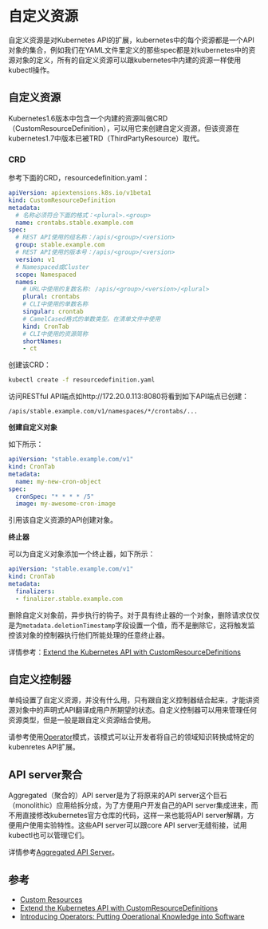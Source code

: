 # 自定义资源

自定义资源是对Kubernetes API的扩展，kubernetes中的每个资源都是一个API对象的集合，例如我们在YAML文件里定义的那些spec都是对kubernetes中的资源对象的定义，所有的自定义资源可以跟kubernetes中内建的资源一样使用kubectl操作。

## 自定义资源

Kubernetes1.6版本中包含一个内建的资源叫做CRD（CustomResourceDefinition），可以用它来创建自定义资源，但该资源在kubernetes1.7中版本已被TRD（ThirdPartyResource）取代。

### CRD

参考下面的CRD，resourcedefinition.yaml：

```yaml
apiVersion: apiextensions.k8s.io/v1beta1
kind: CustomResourceDefinition
metadata:
  # 名称必须符合下面的格式：<plural>.<group>
  name: crontabs.stable.example.com
spec:
  # REST API使用的组名称：/apis/<group>/<version>
  group: stable.example.com
  # REST API使用的版本号：/apis/<group>/<version>
  version: v1
  # Namespaced或Cluster
  scope: Namespaced
  names:
    # URL中使用的复数名称: /apis/<group>/<version>/<plural>
    plural: crontabs
    # CLI中使用的单数名称
    singular: crontab
    # CamelCased格式的单数类型。在清单文件中使用
    kind: CronTab
    # CLI中使用的资源简称
    shortNames:
    - ct
```

创建该CRD：

```bash
kubectl create -f resourcedefinition.yaml
```

访问RESTful API端点如http://172.20.0.113:8080将看到如下API端点已创建：

```
/apis/stable.example.com/v1/namespaces/*/crontabs/...
```

**创建自定义对象**

如下所示：

```yaml
apiVersion: "stable.example.com/v1"
kind: CronTab
metadata:
  name: my-new-cron-object
spec:
  cronSpec: "* * * * /5"
  image: my-awesome-cron-image
```

引用该自定义资源的API创建对象。

**终止器**

可以为自定义对象添加一个终止器，如下所示：

```yaml
apiVersion: "stable.example.com/v1"
kind: CronTab
metadata:
  finalizers:
  - finalizer.stable.example.com
```

删除自定义对象前，异步执行的钩子。对于具有终止器的一个对象，删除请求仅仅是为`metadata.deletionTimestamp`字段设置一个值，而不是删除它，这将触发监控该对象的控制器执行他们所能处理的任意终止器。

详情参考：[Extend the Kubernetes API with CustomResourceDefinitions](https://kubernetes.io/docs/tasks/access-kubernetes-api/extend-api-custom-resource-definitions/)

## 自定义控制器

单纯设置了自定义资源，并没有什么用，只有跟自定义控制器结合起来，才能讲资源对象中的声明式API翻译成用户所期望的状态。自定义控制器可以用来管理任何资源类型，但是一般是跟自定义资源结合使用。

请参考使用[Operator](https://coreos.com/blog/introducing-operators.html)模式，该模式可以让开发者将自己的领域知识转换成特定的kubenretes API扩展。

## API server聚合

Aggregated（聚合的）API  server是为了将原来的API server这个巨石（monolithic）应用给拆分成，为了方便用户开发自己的API server集成进来，而不用直接修改kubernetes官方仓库的代码，这样一来也能将API server解耦，方便用户使用实验特性。这些API server可以跟core API server无缝衔接，试用kubectl也可以管理它们。

详情参考[Aggregated API Server](aggregated-api-server.md)。

## 参考

- [Custom Resources](https://kubernetes.io/docs/concepts/api-extension/custom-resources/)
- [Extend the Kubernetes API with CustomResourceDefinitions](https://kubernetes.io/docs/tasks/access-kubernetes-api/extend-api-custom-resource-definitions/)
- [Introducing Operators: Putting Operational Knowledge into Software](https://coreos.com/blog/introducing-operators.html)